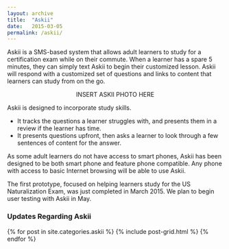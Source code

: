 ```yaml
---
layout: archive
title:  "Askii"
date:   2015-03-05
permalink: /askii/
---
```


Askii is a SMS-based system that allows adult learners to study for a certification exam while on their commute. When a learner has a spare 5 minutes, they can simply text Askii to begin their customized lesson. Askii will respond with a customized set of questions and links to content that learners can study from on the go.

<center>
    INSERT ASKII PHOTO HERE
</center>

Askii is designed to incorporate study skills. 

- It tracks the questions a learner struggles with, and presents them in a review if the learner has time. 
- It presents questions upfront, then asks a learner to look through a few sentences of content for the answer.

As some adult learners do not have access to smart phones, Askii has been designed to be both smart phone and feature phone compatible. Any phone with access to basic Internet browsing will be able to use Askii.

The first prototype, focused on helping learners study for the US Naturalization Exam, was just completed in March 2015. We plan to begin user testing with Askii in May.

### Updates Regarding Askii

<div class="tiles">
    {% for post in site.categories.askii %}
        {% include post-grid.html %}
    {% endfor %}
</div>